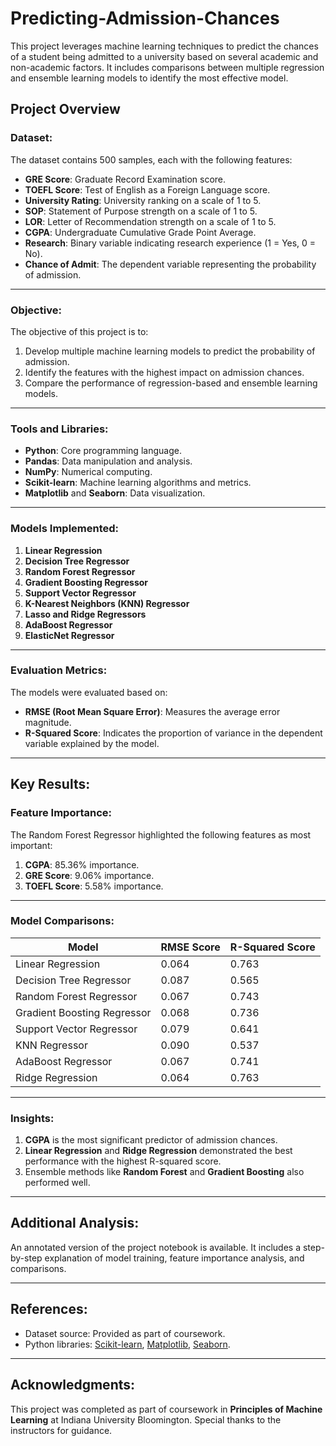 # Predicting-Admission-Chances
This project leverages machine learning techniques to predict the chances of a student being admitted to a university based on several academic and non-academic factors. It includes comparisons between multiple regression and ensemble learning models to identify the most effective model.

## Project Overview

### Dataset:
The dataset contains 500 samples, each with the following features:
- **GRE Score**: Graduate Record Examination score.
- **TOEFL Score**: Test of English as a Foreign Language score.
- **University Rating**: University ranking on a scale of 1 to 5.
- **SOP**: Statement of Purpose strength on a scale of 1 to 5.
- **LOR**: Letter of Recommendation strength on a scale of 1 to 5.
- **CGPA**: Undergraduate Cumulative Grade Point Average.
- **Research**: Binary variable indicating research experience (1 = Yes, 0 = No).
- **Chance of Admit**: The dependent variable representing the probability of admission.

---

### Objective:
The objective of this project is to:
1. Develop multiple machine learning models to predict the probability of admission.
2. Identify the features with the highest impact on admission chances.
3. Compare the performance of regression-based and ensemble learning models.

---

### Tools and Libraries:
- **Python**: Core programming language.
- **Pandas**: Data manipulation and analysis.
- **NumPy**: Numerical computing.
- **Scikit-learn**: Machine learning algorithms and metrics.
- **Matplotlib** and **Seaborn**: Data visualization.

---

### Models Implemented:
1. **Linear Regression**
2. **Decision Tree Regressor**
3. **Random Forest Regressor**
4. **Gradient Boosting Regressor**
5. **Support Vector Regressor**
6. **K-Nearest Neighbors (KNN) Regressor**
7. **Lasso and Ridge Regressors**
8. **AdaBoost Regressor**
9. **ElasticNet Regressor**

---

### Evaluation Metrics:
The models were evaluated based on:
- **RMSE (Root Mean Square Error)**: Measures the average error magnitude.
- **R-Squared Score**: Indicates the proportion of variance in the dependent variable explained by the model.

---

## Key Results:

### Feature Importance:
The Random Forest Regressor highlighted the following features as most important:
1. **CGPA**: 85.36% importance.
2. **GRE Score**: 9.06% importance.
3. **TOEFL Score**: 5.58% importance.

---

### Model Comparisons:
| Model                     | RMSE Score | R-Squared Score |
|---------------------------|------------|-----------------|
| Linear Regression         | 0.064      | 0.763          |
| Decision Tree Regressor   | 0.087      | 0.565          |
| Random Forest Regressor   | 0.067      | 0.743          |
| Gradient Boosting Regressor | 0.068   | 0.736          |
| Support Vector Regressor  | 0.079      | 0.641          |
| KNN Regressor             | 0.090      | 0.537          |
| AdaBoost Regressor        | 0.067      | 0.741          |
| Ridge Regression          | 0.064      | 0.763          |

---

### Insights:
1. **CGPA** is the most significant predictor of admission chances.
2. **Linear Regression** and **Ridge Regression** demonstrated the best performance with the highest R-squared score.
3. Ensemble methods like **Random Forest** and **Gradient Boosting** also performed well.

---

## Additional Analysis:
An annotated version of the project notebook is available. It includes a step-by-step explanation of model training, feature importance analysis, and comparisons.

---

## References:
- Dataset source: Provided as part of coursework.
- Python libraries: [Scikit-learn](https://scikit-learn.org/), [Matplotlib](https://matplotlib.org/), [Seaborn](https://seaborn.pydata.org/).

---

## Acknowledgments:
This project was completed as part of coursework in **Principles of Machine Learning** at Indiana University Bloomington. Special thanks to the instructors for guidance.
